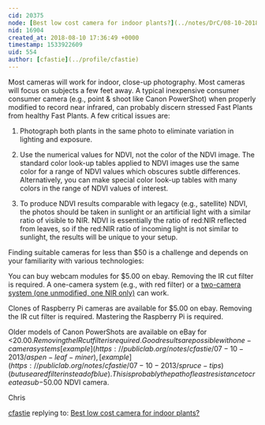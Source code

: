 ```yaml
---
cid: 20375
node: [Best low cost camera for indoor plants?](../notes/DrC/08-10-2018/best-low-cost-camera-for-indoor-plants)
nid: 16904
created_at: 2018-08-10 17:36:49 +0000
timestamp: 1533922609
uid: 554
author: [cfastie](../profile/cfastie)
---
```


Most cameras will work for indoor, close-up photography. Most cameras will focus on subjects a few feet away. A typical inexpensive consumer consumer camera (e.g., point & shoot like Canon PowerShot) when properly modified to record near infrared, can probably discern stressed Fast Plants from healthy Fast Plants. A few critical issues are: 

1. Photograph both plants in the same photo to eliminate variation in lighting and exposure. 

2. Use the numerical values for NDVI, not the color of the NDVI image. The standard color look-up tables applied to NDVI images use the same color for a range of NDVI values which obscures subtle differences. Alternatively, you can make special color look-up tables with many colors in the range of NDVI values of interest. 

3. To produce NDVI results comparable with legacy (e.g., satellite) NDVI, the photos should be taken in sunlight or an artificial light with a similar ratio of visible to NIR. NDVI is essentially the ratio of red:NIR reflected from leaves, so if the red:NIR ratio of incoming light is not similar to sunlight, the results will be unique to your setup. 

Finding suitable cameras for less than $50 is a challenge and depends on your familiarity with various technologies: 

You can buy webcam modules for $5.00 on ebay. Removing the IR cut filter is required. A one-camera system (e.g., with red filter) or a [two-camera system (one unmodified, one NIR only)](https://publiclab.org/notes/cfastie/4-14-2013/sanm-leafkam) can work. 

Clones of Raspberry Pi cameras are available for $5.00 on ebay. Removing the IR cut filter is required. Mastering the Raspberry Pi is required. 

Older models of Canon PowerShots are available on eBay for <$20.00. Removing the IR cut filter is required. Good results are possible with one-camera systems [example](https://publiclab.org/notes/cfastie/07-10-2013/aspen-leaf-miner), [example](https://publiclab.org/notes/cfastie/07-10-2013/spruce-tips) (but use a red filter instead of blue). This is probably the path of least resistance to create a sub-$50.00 NDVI camera. 

Chris

[cfastie](../profile/cfastie) replying to: [Best low cost camera for indoor plants?](../notes/DrC/08-10-2018/best-low-cost-camera-for-indoor-plants)

